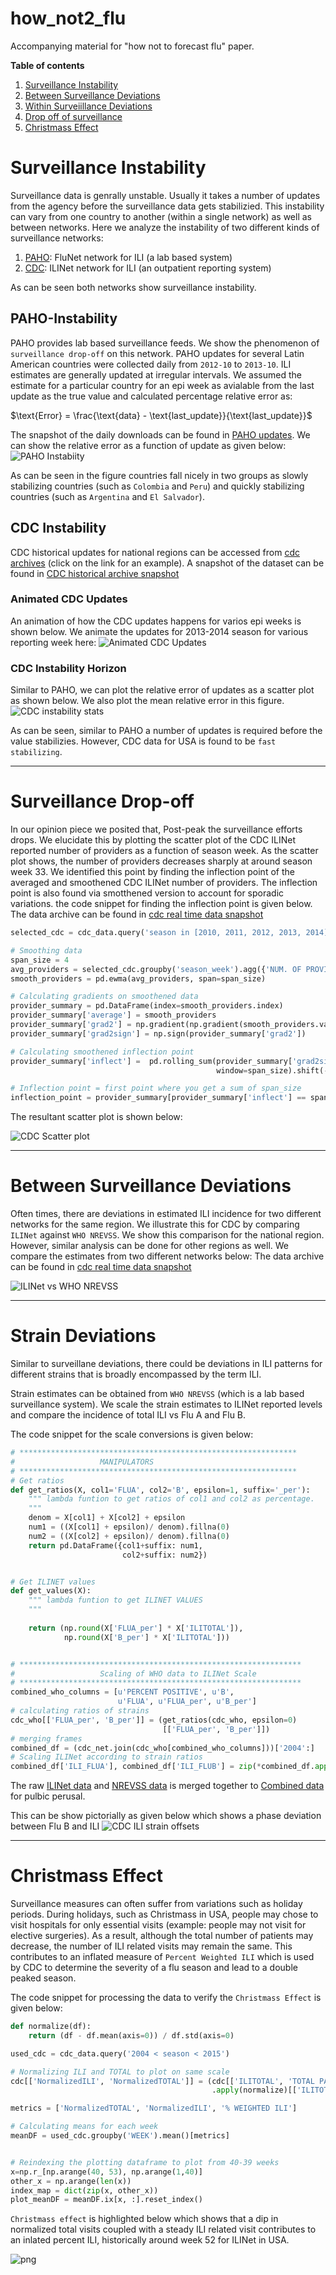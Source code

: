 # how_not2_flu
Accompanying material for "how not to forecast flu" paper.


**Table of contents**

1. [Surveillance Instability](#surveillance-instability)
1. [Between Surveillance Deviations](#between-surveillance-deviations)
2. [Within Surveiillance Deviations](#strain-deviations)
4. [Drop off of surveillance](#surveillance-drop-off)
5. [Christmass Effect](#christmass-effect)

# Surveillance Instability

Surveillance data is genrally unstable. Usually it takes a number of updates
from the agency before the surveillance data gets stabilizied.  This
instability can vary from one country to another (within a single network) as
well as between networks. Here we analyze the instability of two different kinds
of surveillance networks:

1. [PAHO](#paho-Instability): FluNet network for ILI (a lab based system)
2. [CDC](#cdc-Instability): ILINet network for ILI (an outpatient reporting system)

As can be seen both networks show surveillance instability.

## PAHO-Instability


PAHO provides lab based surveillance feeds. We show the phenomenon of
`surveillance drop-off` on this network. PAHO updates for several Latin
American countries were collected daily from `2012-10` to `2013-10`.  ILI
estimates are generally updated at irregular intervals. We assumed the estimate
for a particular country for an epi week as avialable from the last update as
the true value and calculated percentage relative error as:

$\text{Error} = \frac{\text{data} - \text{last_update}}{\text{last_update}}$

The snapshot of the daily downloads can be found in [PAHO
updates](./data/PAHO_2013-10-10.xlsx). We can show the relative error as 
a function of update as given below:
![PAHO Instabiity](./figures/ili_updates.png)

As can be seen in the figure countries fall nicely in two groups as slowly
stabilizing countries  (such as `Colombia` and `Peru`) and quickly stabilizing
countries (such as `Argentina` and `El Salvador`).

## CDC Instability

CDC historical updates for national regions can be accessed from 
[cdc archives](http://www.cdc.gov/flu/weekly/weeklyarchives2013-2014/data/senAllregt09.htm)
(click on the link for an example). A snapshot of the dataset can be 
found in [CDC historical archive snapshot](./data/cdc-historical-2010-2015.csv)

### Animated CDC Updates

An animation of how the CDC updates happens for varios epi weeks is shown
below. We animate the updates for 2013-2014 season for various reporting week
here:
![Animated CDC Updates](./figures/animated_cdc.gif)

### CDC Instability Horizon
Similar to PAHO, we can plot the relative error of updates as a scatter plot as 
shown below. We also plot the mean relative error in this figure.
![CDC instability stats](./figures/cdc_instability.png)

As can be seen, similar to PAHO a number of updates is required before the 
value stabilizies. However, CDC data for USA is found to be `fast stabilizing`. 


- - -


# Surveillance Drop-off

In our opinion piece we posited that, Post-peak the surveillance efforts drops. 
We elucidate this by plotting the
scatter plot of the CDC ILINet reported number of providers as a function of
season week. As the scatter plot shows, the number of providers decreases
sharply at around season week $33$. We identified this point by finding the
inflection point of the averaged and smoothened CDC ILINet number of providers.
The inflection point is also found via smotthened version to account for
sporadic variations. the code snippet for finding the inflection point is given
below. The data archive can be found in [cdc real time
data snapshot](./data/cdc-combined-national-2015-05-25.csv)


```python
selected_cdc = cdc_data.query('season in [2010, 2011, 2012, 2013, 2014]')

# Smoothing data
span_size = 4
avg_providers = selected_cdc.groupby('season_week').agg({'NUM. OF PROVIDERS': 'mean'})
smooth_providers = pd.ewma(avg_providers, span=span_size)

# Calculating gradients on smoothened data
provider_summary = pd.DataFrame(index=smooth_providers.index)
provider_summary['average'] = smooth_providers
provider_summary['grad2'] = np.gradient(np.gradient(smooth_providers.values.flatten()))
provider_summary['grad2sign'] = np.sign(provider_summary['grad2'])

# Calculating smoothened inflection point
provider_summary['inflect'] =  pd.rolling_sum(provider_summary['grad2sign'], 
                                              window=span_size).shift(-span_size + 1)

# Inflection point = first point where you get a sum of span_size
inflection_point = provider_summary[provider_summary['inflect'] == span_size].index[0]
```

The resultant scatter plot is shown below:

![CDC Scatter plot](./figures/ili_surveillance_drop.png)

- - -

# Between Surveillance Deviations 

Often times, there are deviations in estimated ILI incidence for two different
networks for the same region. We illustrate this for CDC by comparing `ILINet` 
against `WHO NREVSS`. We show this comparison for the national region. However, 
similar analysis can be done for other regions as well. We compare the
estimates from two different networks below:
The data archive can be found in [cdc
real time data snapshot](./data/cdc-combined-national-2015-05-25.csv)

![ILINet vs WHO NREVSS](./figures/ilinet_vs_nrevss.png)

- - -

# Strain Deviations

Similar to surveillane deviations, there could be deviations in ILI patterns
for different strains that is broadly encompassed by the term ILI. 

Strain estimates can be obtained from `WHO NREVSS` (which is a lab based
surveillance system). We scale the strain estimates to ILINet reported levels
and compare the incidence of total ILI vs Flu A and Flu B. 

The code snippet for the scale conversions is given below:

```python
# **************************************************************
#                   MANIPULATORS
# **************************************************************
# Get ratios
def get_ratios(X, col1='FLUA', col2='B', epsilon=1, suffix='_per'):
    """ lambda funtion to get ratios of col1 and col2 as percentage.
    """
    denom = X[col1] + X[col2] + epsilon
    num1 = ((X[col1] + epsilon)/ denom).fillna(0)
    num2 = ((X[col2] + epsilon)/ denom).fillna(0)
    return pd.DataFrame({col1+suffix: num1,
                         col2+suffix: num2})


# Get ILINET values
def get_values(X):
    """ lambda funtion to get ILINET VALUES
    """
    
    return (np.round(X['FLUA_per'] * X['ILITOTAL']),
            np.round(X['B_per'] * X['ILITOTAL']))


# ***************************************************************
#                   Scaling of WHO data to ILINet Scale
# ***************************************************************
combined_who_columns = [u'PERCENT POSITIVE', u'B',
                        u'FLUA', u'FLUA_per', u'B_per']
# calculating ratios of strains
cdc_who[['FLUA_per', 'B_per']] = (get_ratios(cdc_who, epsilon=0)
                                  [['FLUA_per', 'B_per']])
# merging frames
combined_df = (cdc_net.join(cdc_who[combined_who_columns]))['2004':]
# Scaling ILINet according to strain ratios
combined_df['ILI_FLUA'], combined_df['ILI_FLUB'] = zip(*combined_df.apply(get_values, axis=1)) 
```
The raw [ILINet data](./data/cdc-ILINet-national-2015-05-25.csv) and 
[NREVSS data](./data/cdc-WHO_NREVSS-national-2015-05-25.csv) is merged 
together to [Combined data](./data/cdc-combined-national-2015-05-25.csv) 
for pulbic perusal.

This can be show pictorially as given below which shows a phase deviation
between Flu B and ILI
![CDC ILI strain offsets](./figures/ilinet_subtyped.png)

- - -

# Christmass Effect

Surveillance measures can often suffer from variations such as holiday periods.
During holidays, such as Christmass in USA, people may chose to visit hospitals for only
essential visits (example: people may not visit for elective surgeries). 
As a result, although the total number of patients may decrease, the number of 
ILI related visits may remain the same. This contributes to an inflated
measure of `Percent Weighted ILI` which is used by CDC to determine the severity
of a flu season and lead to a double peaked season.

The code snippet for processing the data to verify the `Christmass Effect` is
given below:

```python
def normalize(df):
    return (df - df.mean(axis=0)) / df.std(axis=0)

used_cdc = cdc_data.query('2004 < season < 2015')

# Normalizing ILI and TOTAL to plot on same scale
cdc[['NormalizedILI', 'NormalizedTOTAL']] = (cdc[['ILITOTAL', 'TOTAL PATIENTS', 'season']].groupby('season')
                                             .apply(normalize)[['ILITOTAL', 'TOTAL PATIENTS']])

metrics = ['NormalizedTOTAL', 'NormalizedILI', '% WEIGHTED ILI']

# Calculating means for each week
meanDF = used_cdc.groupby('WEEK').mean()[metrics]


# Reindexing the plotting dataframe to plot from 40-39 weeks
x=np.r_[np.arange(40, 53), np.arange(1,40)]
other_x = np.arange(len(x))
index_map = dict(zip(x, other_x))
plot_meanDF = meanDF.ix[x, :].reset_index()
```

`Christmass effect` is highlighted below which shows that a dip in normalized
total visits coupled with a steady ILI related visit contributes to an inlated
percent ILI, historically around week 52 for ILINet in USA.

![png](./figures/christmass_effect.png)
